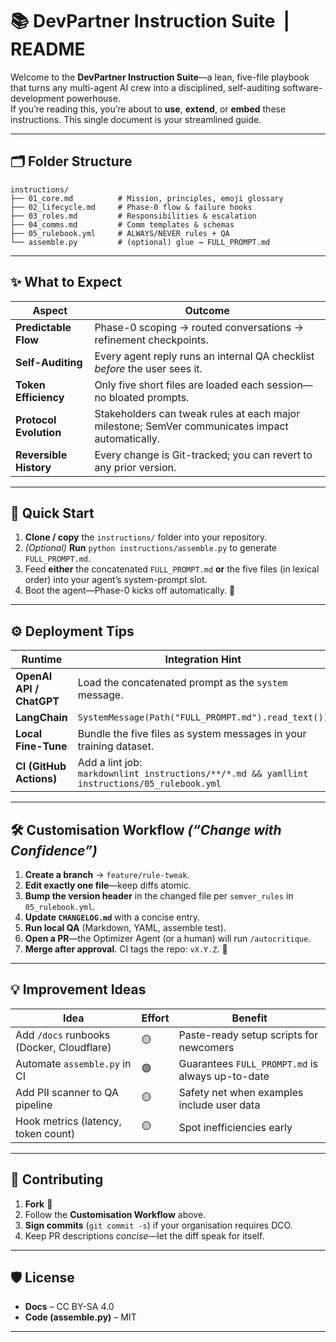 # 📚 DevPartner Instruction Suite &nbsp;|&nbsp; **README**

Welcome to the **DevPartner Instruction Suite**—a lean, five-file playbook that turns any multi-agent AI crew into a disciplined, self-auditing software-development powerhouse.  
If you’re reading this, you’re about to **use**, **extend**, or **embed** these instructions. This single document is your streamlined guide.

---

## 🗂️ Folder Structure

```text
instructions/
├── 01_core.md          # Mission, principles, emoji glossary
├── 02_lifecycle.md     # Phase-0 flow & failure hooks
├── 03_roles.md         # Responsibilities & escalation
├── 04_comms.md         # Comm templates & schemas
├── 05_rulebook.yml     # ALWAYS/NEVER rules + QA
└── assemble.py         # (optional) glue → FULL_PROMPT.md
```


---

## ✨ What to Expect

| Aspect               | Outcome                                                                                           |
|----------------------|----------------------------------------------------------------------------------------------------|
| **Predictable Flow** | Phase-0 scoping → routed conversations → refinement checkpoints.                                   |
| **Self-Auditing**    | Every agent reply runs an internal QA checklist *before* the user sees it.                         |
| **Token Efficiency** | Only five short files are loaded each session—no bloated prompts.                                  |
| **Protocol Evolution** | Stakeholders can tweak rules at each major milestone; SemVer communicates impact automatically. |
| **Reversible History** | Every change is Git-tracked; you can revert to any prior version.                                |

---

## 🚀 Quick Start

1. **Clone / copy** the `instructions/` folder into your repository.  
2. *(Optional)* **Run** `python instructions/assemble.py` to generate `FULL_PROMPT.md`.  
3. Feed **either** the concatenated `FULL_PROMPT.md` **or** the five files (in lexical order) into your agent’s system-prompt slot.  
4. Boot the agent—Phase-0 kicks off automatically. 🎉

---

## ⚙️ Deployment Tips

| Runtime                 | Integration Hint                                                                                           |
|-------------------------|-------------------------------------------------------------------------------------------------------------|
| **OpenAI API / ChatGPT**| Load the concatenated prompt as the `system` message.                                                       |
| **LangChain**           | `SystemMessage(Path("FULL_PROMPT.md").read_text())`                                                         |
| **Local Fine-Tune**     | Bundle the five files as system messages in your training dataset.                                         |
| **CI (GitHub Actions)** | Add a lint job:<br>`markdownlint instructions/**/*.md && yamllint instructions/05_rulebook.yml`             |

---

## 🛠️ Customisation Workflow  *(“Change with Confidence”)*

1. **Create a branch** → `feature/rule-tweak`.  
2. **Edit exactly one file**—keep diffs atomic.  
3. **Bump the version header** in the changed file per `semver_rules` in `05_rulebook.yml`.  
4. **Update `CHANGELOG.md`** with a concise entry.  
5. **Run local QA** (Markdown, YAML, assemble test).  
6. **Open a PR**—the Optimizer Agent (or a human) will run `/autocritique`.  
7. **Merge after approval**. CI tags the repo: `vX.Y.Z`. 🚀

---

## 💡 Improvement Ideas

| Idea                                         | Effort | Benefit                                           |
|----------------------------------------------|--------|---------------------------------------------------|
| Add `/docs` runbooks (Docker, Cloudflare)    | 🟡     | Paste-ready setup scripts for newcomers           |
| Automate `assemble.py` in CI                 | 🟢     | Guarantees `FULL_PROMPT.md` is always up-to-date  |
| Add PII scanner to QA pipeline               | 🟡     | Safety net when examples include user data        |
| Hook metrics (latency, token count)          | 🟡     | Spot inefficiencies early                         |

---

## 🤝 Contributing

1. **Fork** 🍴  
2. Follow the **Customisation Workflow** above.  
3. **Sign commits** (`git commit -s`) if your organisation requires DCO.  
4. Keep PR descriptions *concise*—let the diff speak for itself.

---

## 🛡️ License

* **Docs** – CC BY-SA 4.0  
* **Code (assemble.py)** – MIT

---

